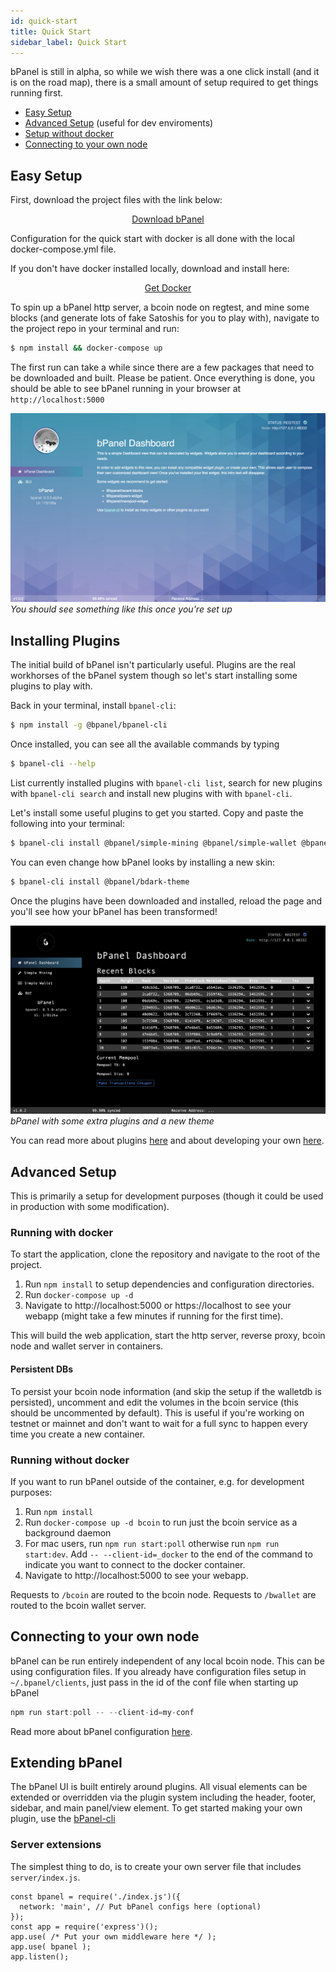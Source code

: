 ```yaml
---
id: quick-start
title: Quick Start
sidebar_label: Quick Start
---
```

bPanel is still in alpha, so while we wish there was a one click install (and it is on the road map),
there is a small amount of setup required to get things running first.

- [Easy Setup](#easy-setup)
- [Advanced Setup](#advanced-setup) (useful for dev enviroments)
- [Setup without docker](#running-without-docker)
- [Connecting to your own node](#connecting-to-your-own-node)

## Easy Setup
First, download the project files with the link below:

<p style="text-align:center;">
  <a class="button" href="https://github.com/bpanel-org/bpanel/archive/master.zip">Download bPanel</a>
</p>

Configuration for the quick start with docker is all done with the local
docker-compose.yml file.

If you don't have docker installed locally, download and install here:

<p style="text-align:center;">
  <a class="button" href="https://www.docker.com/get-docker">Get Docker</a>
</p>

To spin up a bPanel http server, a bcoin node on regtest,
and mine some blocks (and generate lots of fake Satoshis for you to play with), navigate to the project
repo in your terminal and run:

```bash
$ npm install && docker-compose up
```

The first run can take a while since there are a few packages that need to be downloaded and built.
Please be patient. Once everything is done, you should be able to see bPanel running in your browser at
`http://localhost:5000`

![default preview](/img/default-preview.png "default preview")*You should see something like this once you're set up*

## Installing Plugins
The initial build of bPanel isn't particularly useful. Plugins are the real workhorses of the bPanel system
though so let's start installing some plugins to play with.

Back in your terminal, install `bpanel-cli`:

```bash
$ npm install -g @bpanel/bpanel-cli
```

Once installed, you can see all the available commands by typing

```bash
$ bpanel-cli --help
```

List currently installed plugins with `bpanel-cli list`, search for new plugins with `bpanel-cli search`
and install new plugins with with `bpanel-cli`.

Let's install some useful plugins to get you started. Copy and paste the following into your terminal:

```bash
$ bpanel-cli install @bpanel/simple-mining @bpanel/simple-wallet @bpanel/recent-blocks @bpanel/mempool-widget
```

You can even change how bPanel looks by installing a new skin:

```bash
$ bpanel-cli install @bpanel/bdark-theme
```

Once the plugins have been downloaded and installed, reload the page and you'll see how
your bPanel has been transformed!

![plugins preview](/img/plugins-preview.png "plugins preview")*bPanel with some extra plugins
and a new theme*

You can read more about plugins [here](/docs/plugin-intro.html) and about developing your own
[here](/docs/plugin-started.html).

## Advanced Setup
This is primarily a setup for development purposes (though it could be used in
production with some modification).

### Running with docker

To start the application, clone the repository and navigate to the root of the project.
1. Run `npm install` to setup dependencies and configuration directories.
1. Run `docker-compose up -d`
1. Navigate to http://localhost:5000 or https://localhost to see your webapp
(might take a few minutes if running for the first time).

This will build the web application, start the http server, reverse proxy,
bcoin node and wallet server in containers.

#### Persistent DBs
To persist your bcoin node information (and skip the setup if the walletdb is persisted),
uncomment and edit the volumes in the bcoin service (this should be uncommented by default).
This is useful if you're working on testnet or mainnet and don't want to wait for a full sync
to happen every time you create a new container.

### Running without docker

If you want to run bPanel outside of the container, e.g. for development purposes:
1. Run `npm install`
1. Run `docker-compose up -d bcoin` to run just the bcoin service as a
background daemon
1. For mac users, run `npm run start:poll` otherwise run `npm run start:dev`. Add `-- --client-id=_docker`
to the end of the command to indicate you want to connect to the docker container.
1. Navigate to http://localhost:5000 to see your webapp.

Requests to `/bcoin` are routed to the bcoin node.
Requests to `/bwallet` are routed to the bcoin wallet server.

## Connecting to your own node
bPanel can be run entirely independent of any local bcoin node. This can be
using configuration files. If you already have configuration files setup
in `~/.bpanel/clients`, just pass in the id of the conf file when starting up
bPanel

```javascript
npm run start:poll -- --client-id=my-conf
```

Read more about bPanel configuration [here](/docs/configuration.html).

## Extending bPanel
The bPanel UI is built entirely around plugins.
All visual elements can be extended or overridden via the plugin system
including the header, footer, sidebar, and main panel/view element.
To get started making your own plugin, use the
[bPanel-cli](/docs/plugin-started.html)

### Server extensions
The simplest thing to do, is to create your own server file that includes `server/index.js`.
```
const bpanel = require('./index.js')({
  network: 'main', // Put bPanel configs here (optional)
});
const app = require('express')();
app.use( /* Put your own middleware here */ );
app.use( bpanel );
app.listen();
```
